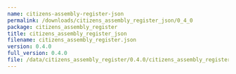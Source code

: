 ```yaml
---
name: citizens-assembly-register-json
permalink: /downloads/citizens_assembly_register_json/0_4_0
package: citizens_assembly_register
title: citizens_assembly_register_json
filename: citizens_assembly_register.json
version: 0.4.0
full_version: 0.4.0
file: /data/citizens_assembly_register/0.4.0/citizens_assembly_register.json
---
```

